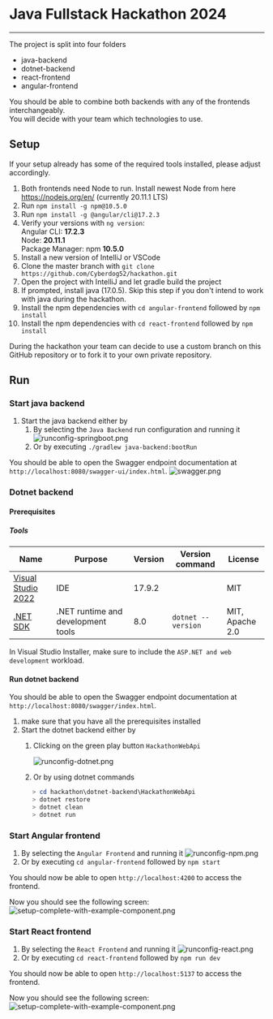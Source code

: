 # Java Fullstack Hackathon 2024

---

The project is split into four folders

- java-backend
- dotnet-backend
- react-frontend
- angular-frontend

You should be able to combine both backends with any of the frontends interchangeably. \
You will decide with your team which technologies to use.

## Setup

If your setup already has some of the required tools installed, please adjust accordingly.

1. Both frontends need Node to run. Install newest Node from here https://nodejs.org/en/ (currently 20.11.1 LTS)
2. Run `npm install -g npm@10.5.0`
3. Run `npm install -g @angular/cli@17.2.3`
4. Verify your versions with `ng version`:  
   Angular CLI: **17.2.3** \
   Node: **20.11.1** \
   Package Manager: npm **10.5.0**
4. Install a new version of IntelliJ or VSCode
5. Clone the master branch with `git clone https://github.com/Cyberdog52/hackathon.git`
6. Open the project with IntelliJ and let gradle build the project
7. If prompted, install java (17.0.5). Skip this step if you don't intend to work with java during the hackathon.
8. Install the npm dependencies with `cd angular-frontend` followed by `npm install`
9. Install the npm dependencies with `cd react-frontend` followed by `npm install`

During the hackathon your team can decide to use a custom branch on this GitHub repository or to fork it to your own
private repository.

## Run

### Start java backend

1. Start the java backend either by
    1. By selecting the `Java Backend` run configuration and running it
       ![runconfig-springboot.png](doc/runconfig-springboot.png)
    2. Or by executing `./gradlew java-backend:bootRun`

You should be able to open the Swagger endpoint documentation at `http://localhost:8080/swagger-ui/index.html`.
![swagger.png](doc/swagger.png)

### Dotnet backend

#### Prerequisites

##### Tools

| Name                                                         | Purpose                                             | Version | Version command             | License              |
| ------------------------------------------------------------ | --------------------------------------------------- | ------- | --------------------------- | -------------------- |
| [Visual Studio 2022](https://visualstudio.microsoft.com/downloads/)         | IDE                                        | 17.9.2    |             | MIT                  |
| [.NET SDK](https://dotnet.microsoft.com/en-us/download)      | .NET runtime and development tools                  | 8.0     | `dotnet --version`          | MIT,<br />Apache 2.0 |

In Visual Studio Installer, make sure to include the `ASP.NET and web development` workload.

#### Run dotnet backend

You should be able to open the Swagger endpoint documentation at `http://localhost:8080/swagger/index.html`.

1. make sure that you have all the prerequisites installed
2. Start the dotnet backend either by
   1. Clicking on the green play button `HackathonWebApi`

      ![runconfig-dotnet.png](/doc/runconfig-dotnet.png)
   2. Or by using dotnet commands
   ```powershell
      > cd hackathon\dotnet-backend\HackathonWebApi
      > dotnet restore
      > dotnet clean
      > dotnet run
   ```

### Start Angular frontend

1. By selecting the `Angular Frontend` and running it
   ![runconfig-npm.png](doc/runconfig-angular.png)
2. Or by executing `cd angular-frontend` followed by `npm start`

You should now be able to open `http://localhost:4200` to access the frontend.

Now you should see the following screen:
![setup-complete-with-example-component.png](doc/angular-setup-complete.png)

### Start React frontend

1. By selecting the `React Frontend` and running it
   ![runconfig-react.png](doc/runconfig-react.png)
2. Or by executing `cd react-frontend` followed by `npm run dev`

You should now be able to open `http://localhost:5137` to access the frontend.

Now you should see the following screen:
![setup-complete-with-example-component.png](doc/react-setup-complete.png)
